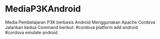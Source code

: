# MediaP3KAndroid
Media Pembelajaran P3K berbasis Android Menggunakan Apache Cordova
Jalankan kedua Command berikut:
#cordova platform add android
#cordova emulate android
